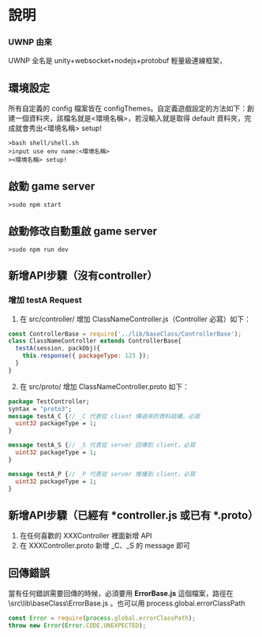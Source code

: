 # 說明

### UWNP 由來
UWNP 全名是 unity+websocket+nodejs+protobuf 輕量級連線框架，

## 環境設定
所有自定義的 config 檔案皆在 configThemes。自定義遊戲設定的方法如下：創建一個資料夾，該檔名就是<環境名稱>，若沒輸入就是取得 default 資料夾，完成就會秀出<環境名稱> setup!
```shell
>bash shell/shell.sh
>input use env name:<環境名稱>
><環境名稱> setup!
```

## 啟動 game server
```shell
>sudo npm start
```
## 啟動修改自動重啟 game server
```shell
>sudo npm run dev
```
## 新增API步驟（沒有controller）
### 增加 testA Request
1. 在 src/controller/ 增加 ClassNameController.js（Controller 必寫）如下：
```javascript
const ControllerBase = require('../lib/baseClass/ControllerBase');
class ClassNameController extends ControllerBase{
  testA(session, packObj){
    this.response({ packageType: 123 });
  }
}
```
2. 在 src/proto/ 增加 ClassNameController.proto 如下：
```proto
package TestController;
syntax = "proto3";
message testA_C {// _C 代表從 client 傳過來的資料結構，必寫
  uint32 packageType = 1;
}

message testA_S {// _S 代表從 server 回傳到 client，必寫
  uint32 packageType = 1;
}

message testA_P {// _P 代表從 server 推播到 client，必寫
  uint32 packageType = 1;
}
```
## 新增API步驟（已經有 *controller.js 或已有 *.proto）
1. 在任何喜歡的 XXXController 裡面新增 API
2. 在 XXXController.proto 新增 _C、_S 的 message 即可
## 回傳錯誤
當有任何錯誤需要回傳的時候，必須要用 **ErrorBase.js** 這個檔案，路徑在 \src\lib\baseClass\ErrorBase.js 。也可以用 process.global.errorClassPath 
```javascript
const Error = require(process.global.errorClassPath);
throw new Error(Error.CODE.UNEXPECTED);
```